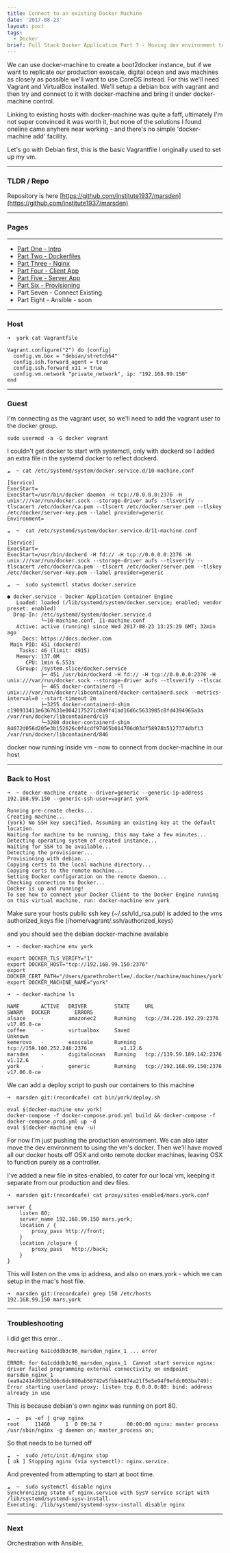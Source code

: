 ```yaml
---
title: Connect to an existing Docker Machine
date: '2017-08-23'
layout: post
tags: 
  - Docker
brief: Full Stack Docker Application Part 7 - Moving dev environment to Vagrant by connecting Docker Machine to existing Debian and CoreOS docker hosts running in Vagrant VMs.
---
```


We can use docker-machine to create a boot2docker instance, but if we want to replicate our production exoscale, digital ocean and aws machines as closely as possible we'll want to use CoreOS instead. For this we'll need Vagrant and VirtualBox installed. We'll setup a debian box with vagrant and then try and connect to it with docker-machine and bring it under docker-machine control.

Linking to existing hosts with docker-machine was quite a faff, ultimately I'm not super convinced it was worth it, but none of the solutions I found oneline came anyhere near working - and there's no simple 'docker-machine add' facility.

Let's go with Debian first, this is the basic Vagrantfile I originally used to set up my vm.

___

### TLDR / Repo


Repository is here [https://github.com/institute1937/marsden](https://github.com/institute1937/marsden) 

___

### Pages
----

* [Part One - Intro](../2017-08-17---dockerize-i-intro/)
* [Part Two - Dockerfiles](../2017-08-18---dockerize-ii-dockerfiles/)
* [Part Three - Nginx](../2017-08-21---dockerize-iii-nginx/) 
* [Part Four - Client App](../2017-08-21---dockerize-iv-client-container/) 
* [Part Five - Server App](../2017-08-21---dockerize-v-clojure-container/) 
* [Part Six - Provisioning](../2017-08-21---dockerize-vi-provision-exoscale/ )
* Part Seven - Connect Existing
* Part Eight - Ansible - soon

___

### Host

```
➜  york cat Vagrantfile
```
```
Vagrant.configure("2") do |config|
  config.vm.box = "debian/stretch64"
  config.ssh.forward_agent = true
  config.ssh.forward_x11 = true
  config.vm.network "private_network", ip: "192.168.99.150"
end
```

___

### Guest

I'm connecting as the vagrant user, so we'll need to add the vagrant user to the docker group.

```
sudo usermod -a -G docker vagrant
```

I couldn't get docker to start with systemctl, only with dockerd so I added an extra file in the systemd docker to reflect dockerd.

```
☁  ~ cat /etc/systemd/system/docker.service.d/10-machine.conf
```
```
[Service]
ExecStart=
ExecStart=/usr/bin/docker daemon -H tcp://0.0.0.0:2376 -H unix:///var/run/docker.sock --storage-driver aufs --tlsverify --tlscacert /etc/docker/ca.pem --tlscert /etc/docker/server.pem --tlskey /etc/docker/server-key.pem --label provider=generic
Environment=
```

```
☁  ~  cat /etc/systemd/system/docker.service.d/11-machine.conf
```
```
[Service]
ExecStart=
ExecStart=/usr/bin/dockerd -H fd:// -H tcp://0.0.0.0:2376 -H unix:///var/run/docker.sock --storage-driver aufs --tlsverify --tlscacert /etc/docker/ca.pem --tlscert /etc/docker/server.pem --tlskey /etc/docker/server-key.pem --label provider=generic
```


```
☁  ~  sudo systemctl status docker.service
```
```
● docker.service - Docker Application Container Engine
   Loaded: loaded (/lib/systemd/system/docker.service; enabled; vendor preset: enabled)
  Drop-In: /etc/systemd/system/docker.service.d
           └─10-machine.conf, 11-machine.conf
   Active: active (running) since Wed 2017-08-23 13:25:29 GMT; 32min ago
     Docs: https://docs.docker.com
 Main PID: 451 (dockerd)
    Tasks: 46 (limit: 4915)
   Memory: 137.0M
      CPU: 1min 6.553s
   CGroup: /system.slice/docker.service
           ├─ 451 /usr/bin/dockerd -H fd:// -H tcp://0.0.0.0:2376 -H unix:///var/run/docker.sock --storage-driver aufs --tlsverify --tlscac
           ├─ 465 docker-containerd -l unix:///var/run/docker/libcontainerd/docker-containerd.sock --metrics-interval=0 --start-timeout 2m
           ├─3255 docker-containerd-shim c190933413e6367631e0042175271c0a9f41ad16d6c5633985c8fd4394965a3a /var/run/docker/libcontainerd/c19
           └─3280 docker-containerd-shim 84672d056d205e3b152626c0f4cdf97465b014706d034f58978b5127374dbf13 /var/run/docker/libcontainerd/846
```

docker now running inside vm - now to connect from docker-machine in our host

___

### Back to Host

```
➜  ~ docker-machine create --driver=generic --generic-ip-address 192.168.99.150 --generic-ssh-user=vagrant york
```
```
Running pre-create checks...
Creating machine...
(york) No SSH key specified. Assuming an existing key at the default location.
Waiting for machine to be running, this may take a few minutes...
Detecting operating system of created instance...
Waiting for SSH to be available...
Detecting the provisioner...
Provisioning with debian...
Copying certs to the local machine directory...
Copying certs to the remote machine...
Setting Docker configuration on the remote daemon...
Checking connection to Docker...
Docker is up and running!
To see how to connect your Docker Client to the Docker Engine running on this virtual machine, run: docker-machine env york
```

Make sure your hosts public ssh key (~/.ssh/id_rsa.pub) is added to the vms authorized_keys file (/home/vagrant/.ssh/authorized_keys)

and you should see the debian docker-machine available

```
➜  ~ docker-machine env york
```
```
export DOCKER_TLS_VERIFY="1"
export DOCKER_HOST="tcp://192.168.99.150:2376"
export DOCKER_CERT_PATH="/Users/garethrobertlee/.docker/machine/machines/york"
export DOCKER_MACHINE_NAME="york"
```

```
➜  ~ docker-machine ls
```
```
NAME       ACTIVE   DRIVER         STATE     URL                          SWARM   DOCKER        ERRORS
alsace     -        amazonec2      Running   tcp://34.226.192.29:2376             v17.05.0-ce
coffee     -        virtualbox     Saved                                          Unknown
kemerovo   -        exoscale       Running   tcp://159.100.252.246:2376           v1.12.6
marsden    -        digitalocean   Running   tcp://139.59.189.142:2376            v1.12.6
york       -        generic        Running   tcp://192.168.99.150:2376            v17.06.0-ce
```

We can add a deploy script to push our containers to this machine

```
➜  marsden git:(recordcafe) cat bin/york/deploy.sh
```
```
eval $(docker-machine env york)
docker-compose -f docker-compose.prod.yml build && docker-compose -f docker-compose.prod.yml up -d
eval $(docker-machine env -u)
```

For now I'm just pushing the production environment. We can also later move the dev environment to using the vm's docker. Then we'll have moved all our docker hosts off OSX and onto remote docker machines, leaving OSX to function purely as a controller. 

I've added a new file in sites-enabled, to cater for our local vm, keeping it separate from our production and dev files.

```
➜  marsden git:(recordcafe) cat proxy/sites-enabled/mars.york.conf
```
```
server {
    listen 80;
    server_name 192.168.99.150 mars.york;
    location / {
        proxy_pass http://front;
    }
    location /clojure {
        proxy_pass   http://back;
    }
} 
```

This will listen on the vms ip address, and also on mars.york - which we can setup in the mac's host file.

```
➜  marsden git:(recordcafe) grep 150 /etc/hosts
192.168.99.150 mars.york
```
___

### Troubleshooting

I did get this error...

```
Recreating 6a1cdddb3c96_marsden_nginx_1 ... error

ERROR: for 6a1cdddb3c96_marsden_nginx_1  Cannot start service nginx: driver failed programming external connectivity on endpoint marsden_nginx_1 (ea9a2414d915d3d6c6dc880ab56742e5fbb44874a21f5e5e94f9efdc003ba749): Error starting userland proxy: listen tcp 0.0.0.0:80: bind: address already in use
```

This is because debian's own nginx was running on port 80.
```
☁  ~  ps -ef | grep nginx
root     11460     1  0 09:34 ?        00:00:00 nginx: master process /usr/sbin/nginx -g daemon on; master_process on;
```

So that needs to be turned off

```
☁  ~  sudo /etc/init.d/nginx stop
[ ok ] Stopping nginx (via systemctl): nginx.service.
```

And prevented from attempting to start at boot time.

```
☁  ~  sudo systemctl disable nginx
Synchronizing state of nginx.service with SysV service script with /lib/systemd/systemd-sysv-install.
Executing: /lib/systemd/systemd-sysv-install disable nginx
```

___

### Next

Orchestration with Ansible.






